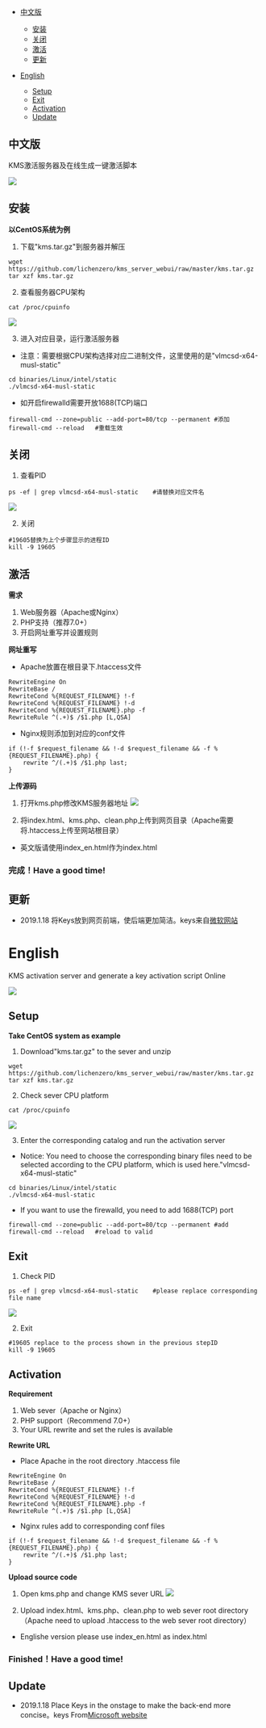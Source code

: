 
*  [中文版](#中文版)
    *  [安装](#安装)
    *  [关闭](#关闭)
    *  [激活](#激活)
    *  [更新](#更新)

* [English](#English)
    *  [Setup](#Setup)
    *  [Exit](#Exit)
    *  [Activation](#Activation)
    *  [Update](#Update)
## 中文版
KMS激活服务器及在线生成一键激活脚本

![](https://ws3.sinaimg.cn/large/005BYqpgly1fzayfz9h1hj30j00kqjsx.jpg)
## 安装
**以CentOS系统为例**
1. 下载"kms.tar.gz"到服务器并解压

```
wget https://github.com/lichenzero/kms_server_webui/raw/master/kms.tar.gz
tar xzf kms.tar.gz
```

2. 查看服务器CPU架构

```
cat /proc/cpuinfo
```

![](https://img04.sogoucdn.com/app/a/100520146/c7d577f787241c436f8a8e534b4b4524)

3. 进入对应目录，运行激活服务器
- 注意：需要根据CPU架构选择对应二进制文件，这里使用的是"vlmcsd-x64-musl-static"
```
cd binaries/Linux/intel/static
./vlmcsd-x64-musl-static
```

- 如开启firewalld需要开放1688(TCP)端口

```
firewall-cmd --zone=public --add-port=80/tcp --permanent #添加
firewall-cmd --reload   #重载生效
```
## 关闭

1. 查看PID

```
ps -ef | grep vlmcsd-x64-musl-static    #请替换对应文件名
```

![](https://img02.sogoucdn.com/app/a/100520146/218e7079fdd39efb633f83c482898f8a)

2. 关闭

```
#19605替换为上个步骤显示的进程ID
kill -9 19605
```

## 激活

**需求**

1. Web服务器（Apache或Nginx）
2. PHP支持（推荐7.0+）
3. 开启网址重写并设置规则

**网址重写**

- Apache放置在根目录下.htaccess文件

```
RewriteEngine On 
RewriteBase / 
RewriteCond %{REQUEST_FILENAME} !-f 
RewriteCond %{REQUEST_FILENAME} !-d 
RewriteCond %{REQUEST_FILENAME}.php -f 
RewriteRule ^(.+)$ /$1.php [L,QSA]
```

- Nginx规则添加到对应的conf文件
```
if (!-f $request_filename && !-d $request_filename && -f %{REQUEST_FILENAME}.php) {
    rewrite ^/(.+)$ /$1.php last;
}
```

**上传源码**
1. 打开kms.php修改KMS服务器地址
![](https://ws3.sinaimg.cn/large/005BYqpgly1fzazda2my0j30ll05zjrm.jpg)


2. 将index.html、kms.php、clean.php上传到网页目录（Apache需要将.htaccess上传至网站根目录）
- 英文版请使用index_en.html作为index.html

### 完成！Have a good time!

## 更新

- 2019.1.18 将Keys放到网页前端，使后端更加简洁。keys来自[微软网站](https://docs.microsoft.com/en-us/previous-versions/windows/it-pro/windows-server-2012-R2-and-2012/jj612867(v=ws.11))


# English
KMS activation server and generate a key activation script Online

![](https://ws3.sinaimg.cn/large/005BYqpgly1fzb04maat1j30h70gmab3.jpg)
## Setup
**Take CentOS system as example**
1. Download"kms.tar.gz" to the sever and unzip

```
wget https://github.com/lichenzero/kms_server_webui/raw/master/kms.tar.gz
tar xzf kms.tar.gz
```

2. Check sever CPU platform

```
cat /proc/cpuinfo
```

![](https://img04.sogoucdn.com/app/a/100520146/c7d577f787241c436f8a8e534b4b4524)

3. Enter the corresponding catalog and run the activation server
- Notice: You need to choose the corresponding binary files need to be selected according to the CPU platform, which is used here."vlmcsd-x64-musl-static"
```
cd binaries/Linux/intel/static
./vlmcsd-x64-musl-static
```

- If you want to use the firewalld, you need to add 1688(TCP) port

```
firewall-cmd --zone=public --add-port=80/tcp --permanent #add
firewall-cmd --reload   #reload to valid
```
## Exit

1. Check PID

```
ps -ef | grep vlmcsd-x64-musl-static    #please replace corresponding file name
```

![](https://img02.sogoucdn.com/app/a/100520146/218e7079fdd39efb633f83c482898f8a)

2. Exit

```
#19605 replace to the process shown in the previous stepID
kill -9 19605
```

## Activation

**Requirement**

1. Web sever（Apache or Nginx）
2. PHP support（Recommend 7.0+）
3. Your URL rewrite and set the rules is available

**Rewrite URL**

- Place Apache in the root directory .htaccess file

```
RewriteEngine On 
RewriteBase / 
RewriteCond %{REQUEST_FILENAME} !-f 
RewriteCond %{REQUEST_FILENAME} !-d 
RewriteCond %{REQUEST_FILENAME}.php -f 
RewriteRule ^(.+)$ /$1.php [L,QSA]
```

- Nginx rules add to corresponding conf files
```
if (!-f $request_filename && !-d $request_filename && -f %{REQUEST_FILENAME}.php) {
    rewrite ^/(.+)$ /$1.php last;
}
```

**Upload source code**
1. Open kms.php and change KMS sever URL
![](https://ws3.sinaimg.cn/large/005BYqpgly1fzazda2my0j30ll05zjrm.jpg)


2. Upload index.html、kms.php、clean.php to web sever root directory（Apache need to upload .htaccess to the web sever root directory）
- Englishe version please use index_en.html as index.html

### Finished！Have a good time!

## Update

- 2019.1.18 Place Keys in the onstage to make the back-end more concise。keys From[Microsoft website](https://docs.microsoft.com/en-us/previous-versions/windows/it-pro/windows-server-2012-R2-and-2012/jj612867(v=ws.11))
